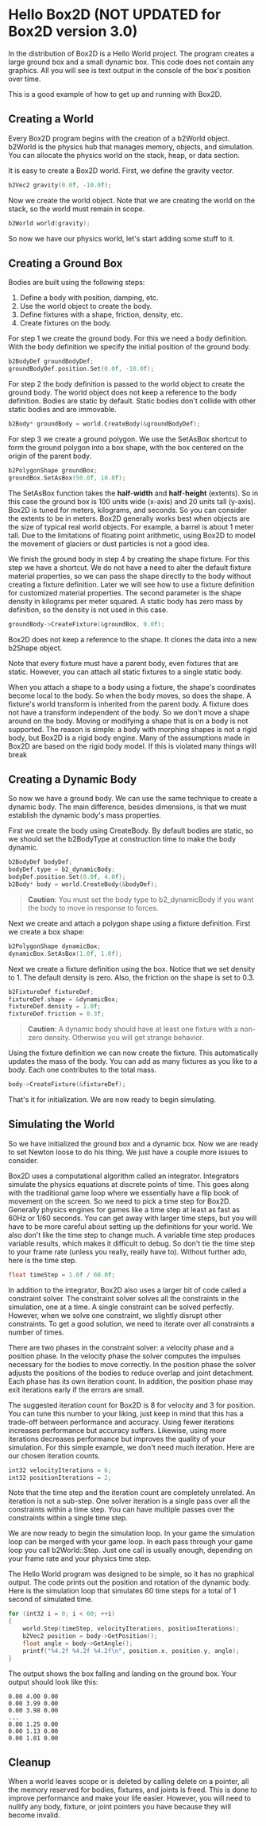 # Hello Box2D (NOT UPDATED for Box2D version 3.0)
In the distribution of Box2D is a Hello World project. The program
creates a large ground box and a small dynamic box. This code does not
contain any graphics. All you will see is text output in the console of
the box's position over time.

This is a good example of how to get up and running with Box2D.

## Creating a World
Every Box2D program begins with the creation of a b2World object.
b2World is the physics hub that manages memory, objects, and simulation.
You can allocate the physics world on the stack, heap, or data section.

It is easy to create a Box2D world. First, we define the gravity vector.

```cpp
b2Vec2 gravity(0.0f, -10.0f);
```

Now we create the world object. Note that we are creating the world on
the stack, so the world must remain in scope.

```cpp
b2World world(gravity);
```

So now we have our physics world, let's start adding some stuff to it.

## Creating a Ground Box
Bodies are built using the following steps:
1. Define a body with position, damping, etc.
2. Use the world object to create the body.
3. Define fixtures with a shape, friction, density, etc.
4. Create fixtures on the body.

For step 1 we create the ground body. For this we need a body
definition. With the body definition we specify the initial position of
the ground body.

```cpp
b2BodyDef groundBodyDef;
groundBodyDef.position.Set(0.0f, -10.0f);
```

For step 2 the body definition is passed to the world object to create
the ground body. The world object does not keep a reference to the body
definition. Bodies are static by default. Static bodies don't collide
with other static bodies and are immovable.

```cpp
b2Body* groundBody = world.CreateBody(&groundBodyDef);
```

For step 3 we create a ground polygon. We use the SetAsBox shortcut to
form the ground polygon into a box shape, with the box centered on the
origin of the parent body.

```cpp
b2PolygonShape groundBox;
groundBox.SetAsBox(50.0f, 10.0f);
```

The SetAsBox function takes the **half**-**width** and
**half**-**height** (extents). So in this case the ground box is 100
units wide (x-axis) and 20 units tall (y-axis). Box2D is tuned for
meters, kilograms, and seconds. So you can consider the extents to be in
meters. Box2D generally works best when objects are the size of typical
real world objects. For example, a barrel is about 1 meter tall. Due to
the limitations of floating point arithmetic, using Box2D to model the
movement of glaciers or dust particles is not a good idea.

We finish the ground body in step 4 by creating the shape fixture. For
this step we have a shortcut. We do not have a need to alter the default
fixture material properties, so we can pass the shape directly to the
body without creating a fixture definition. Later we will see how to use
a fixture definition for customized material properties. The second
parameter is the shape density in kilograms per meter squared. A static
body has zero mass by definition, so the density is not used in this
case.

```cpp
groundBody->CreateFixture(&groundBox, 0.0f);
```

Box2D does not keep a reference to the shape. It clones the data into a
new b2Shape object.

Note that every fixture must have a parent body, even fixtures that are
static. However, you can attach all static fixtures to a single static
body.

When you attach a shape to a body using a fixture, the shape's
coordinates become local to the body. So when the body moves, so does
the shape. A fixture's world transform is inherited from the parent
body. A fixture does not have a transform independent of the body. So we
don't move a shape around on the body. Moving or modifying a shape that
is on a body is not supported. The reason is simple: a body with
morphing shapes is not a rigid body, but Box2D is a rigid body engine.
Many of the assumptions made in Box2D are based on the rigid body model.
If this is violated many things will break

## Creating a Dynamic Body
So now we have a ground body. We can use the same technique to create a
dynamic body. The main difference, besides dimensions, is that we must
establish the dynamic body's mass properties.

First we create the body using CreateBody. By default bodies are static,
so we should set the b2BodyType at construction time to make the body
dynamic.

```cpp
b2BodyDef bodyDef;
bodyDef.type = b2_dynamicBody;
bodyDef.position.Set(0.0f, 4.0f);
b2Body* body = world.CreateBody(&bodyDef);
```

> **Caution**:
> You must set the body type to b2_dynamicBody if you want the body to
> move in response to forces.

Next we create and attach a polygon shape using a fixture definition.
First we create a box shape:

```cpp
b2PolygonShape dynamicBox;
dynamicBox.SetAsBox(1.0f, 1.0f);
```

Next we create a fixture definition using the box. Notice that we set
density to 1. The default density is zero. Also, the friction on the
shape is set to 0.3.

```cpp
b2FixtureDef fixtureDef;
fixtureDef.shape = &dynamicBox;
fixtureDef.density = 1.0f;
fixtureDef.friction = 0.3f;
```

> **Caution**:
> A dynamic body should have at least one fixture with a non-zero density.
> Otherwise you will get strange behavior.

Using the fixture definition we can now create the fixture. This
automatically updates the mass of the body. You can add as many fixtures
as you like to a body. Each one contributes to the total mass.

```cpp
body->CreateFixture(&fixtureDef);
```

That's it for initialization. We are now ready to begin simulating.

## Simulating the World
So we have initialized the ground box and a dynamic box. Now we are
ready to set Newton loose to do his thing. We just have a couple more
issues to consider.

Box2D uses a computational algorithm called an integrator. Integrators
simulate the physics equations at discrete points of time. This goes
along with the traditional game loop where we essentially have a flip
book of movement on the screen. So we need to pick a time step for
Box2D. Generally physics engines for games like a time step at least as
fast as 60Hz or 1/60 seconds. You can get away with larger time steps,
but you will have to be more careful about setting up the definitions
for your world. We also don't like the time step to change much. A
variable time step produces variable results, which makes it difficult
to debug. So don't tie the time step to your frame rate (unless you
really, really have to). Without further ado, here is the time step.

```cpp
float timeStep = 1.0f / 60.0f;
```

In addition to the integrator, Box2D also uses a larger bit of code
called a constraint solver. The constraint solver solves all the
constraints in the simulation, one at a time. A single constraint can be
solved perfectly. However, when we solve one constraint, we slightly
disrupt other constraints. To get a good solution, we need to iterate
over all constraints a number of times.

There are two phases in the constraint solver: a velocity phase and a
position phase. In the velocity phase the solver computes the impulses
necessary for the bodies to move correctly. In the position phase the
solver adjusts the positions of the bodies to reduce overlap and joint
detachment. Each phase has its own iteration count. In addition, the
position phase may exit iterations early if the errors are small.

The suggested iteration count for Box2D is 8 for velocity and 3 for
position. You can tune this number to your liking, just keep in mind
that this has a trade-off between performance and accuracy. Using fewer
iterations increases performance but accuracy suffers. Likewise, using
more iterations decreases performance but improves the quality of your
simulation. For this simple example, we don't need much iteration. Here
are our chosen iteration counts.

```cpp
int32 velocityIterations = 6;
int32 positionIterations = 2;
```

Note that the time step and the iteration count are completely
unrelated. An iteration is not a sub-step. One solver iteration is a
single pass over all the constraints within a time step. You can have
multiple passes over the constraints within a single time step.

We are now ready to begin the simulation loop. In your game the
simulation loop can be merged with your game loop. In each pass through
your game loop you call b2World::Step. Just one call is usually enough,
depending on your frame rate and your physics time step.

The Hello World program was designed to be simple, so it has no
graphical output. The code prints out the position and rotation of the
dynamic body. Here is the simulation loop that simulates 60 time steps
for a total of 1 second of simulated time.

```cpp
for (int32 i = 0; i < 60; ++i)
{
    world.Step(timeStep, velocityIterations, positionIterations);
    b2Vec2 position = body->GetPosition();
    float angle = body->GetAngle();
    printf("%4.2f %4.2f %4.2f\n", position.x, position.y, angle);
}
```

The output shows the box falling and landing on the ground box. Your
output should look like this:

```
0.00 4.00 0.00
0.00 3.99 0.00
0.00 3.98 0.00
...
0.00 1.25 0.00
0.00 1.13 0.00
0.00 1.01 0.00
```

## Cleanup
When a world leaves scope or is deleted by calling delete on a pointer,
all the memory reserved for bodies, fixtures, and joints is freed. This
is done to improve performance and make your life easier. However, you
will need to nullify any body, fixture, or joint pointers you have
because they will become invalid.
